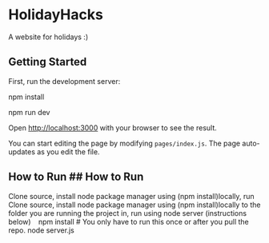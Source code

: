 # HolidayHacks
A website for holidays :)

## Getting Started
First, run the development server:

npm install

npm run dev

Open [http://localhost:3000](http://localhost:3000) with your browser to see the result.

You can start editing the page by modifying `pages/index.js`. The page auto-updates as you edit the file.


## How to Run	## How to Run
Clone source, install node package manager using (npm install)locally,  run	Clone source, install node package manager using (npm install)locally to the folder you are running the project in,  run using node server (instructions below)
```	```
npm install # You only have to run this once or after you pull the repo.
node server.js

